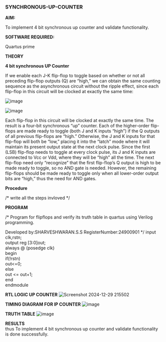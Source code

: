 ### SYNCHRONOUS-UP-COUNTER

**AIM:**

To implement 4 bit synchronous up counter and validate functionality.

**SOFTWARE REQUIRED:**

Quartus prime

**THEORY**

**4 bit synchronous UP Counter**

If we enable each J-K flip-flop to toggle based on whether or not all preceding flip-flop outputs (Q) are “high,” we can obtain the same counting sequence as the asynchronous circuit without the ripple effect, since each flip-flop in this circuit will be clocked at exactly the same time:

![image](https://github.com/naavaneetha/SYNCHRONOUS-UP-COUNTER/assets/154305477/d5db3fa0-e413-404c-b80e-b2f39d82e7e8)


![image](https://github.com/naavaneetha/SYNCHRONOUS-UP-COUNTER/assets/154305477/52cb61eb-d04b-442d-810c-31185a68410b)

Each flip-flop in this circuit will be clocked at exactly the same time.
The result is a four-bit synchronous “up” counter. Each of the higher-order flip-flops are made ready to toggle (both J and K inputs “high”) if the Q outputs of all previous flip-flops are “high.”
Otherwise, the J and K inputs for that flip-flop will both be “low,” placing it into the “latch” mode where it will maintain its present output state at the next clock pulse.
Since the first (LSB) flip-flop needs to toggle at every clock pulse, its J and K inputs are connected to Vcc or Vdd, where they will be “high” all the time.
The next flip-flop need only “recognize” that the first flip-flop’s Q output is high to be made ready to toggle, so no AND gate is needed.
However, the remaining flip-flops should be made ready to toggle only when all lower-order output bits are “high,” thus the need for AND gates.

**Procedure**

/* write all the steps invloved */

**PROGRAM**

/* Program for flipflops and verify its truth table in quartus using Verilog programming. 

Developed by:SHARVESHWARAN.S.S RegisterNumber:24900901
*/
input clk,rstn;           
output reg [3:0]out;                      
always @ (posedge clk)            
begin               
if(!rstn)              
out<=0;            
else             
out <= out+1;             
end               
endmodule                        

**RTL LOGIC UP COUNTER**
![Screenshot 2024-12-29 215502](https://github.com/user-attachments/assets/67a07a29-4f17-43cd-925f-917414f3a375)

**TIMING DIAGRAM FOR IP COUNTER**
![image](https://github.com/user-attachments/assets/44bb7a41-aa67-4e0d-b73b-3188c5e2d66e)

**TRUTH TABLE**
![image](https://github.com/user-attachments/assets/3cde346d-aa32-4fd7-96c2-8d9bc1fec1de)

**RESULTS**   
thus To implement 4 bit synchronous up counter and validate functionality is done successfully.
